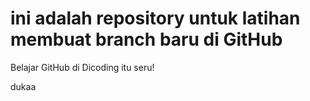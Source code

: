 # ini adalah repository untuk latihan membuat branch baru di GitHub
Belajar GitHub di Dicoding itu seru!

dukaa
